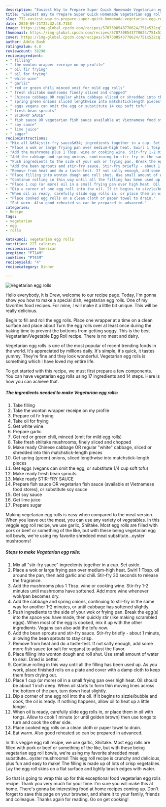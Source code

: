 ```yaml
---
description: "Easiest Way to Prepare Super Quick Homemade Vegetarian egg rolls"
title: "Easiest Way to Prepare Super Quick Homemade Vegetarian egg rolls"
slug: 772-easiest-way-to-prepare-super-quick-homemade-vegetarian-egg-rolls
date: 2020-09-21T22:32:48.715Z
image: https://img-global.cpcdn.com/recipes/5707308543770624/751x532cq70/vegetarian-egg-rolls-recipe-main-photo.jpg
thumbnail: https://img-global.cpcdn.com/recipes/5707308543770624/751x532cq70/vegetarian-egg-rolls-recipe-main-photo.jpg
cover: https://img-global.cpcdn.com/recipes/5707308543770624/751x532cq70/vegetarian-egg-rolls-recipe-main-photo.jpg
author: Adele Bush
ratingvalue: 4.8
reviewcount: 38298
recipeingredient:
- " filling"
- " the wonton wrapper receipe on my profile"
- " oil fir frying"
- " oil for frying"
- " white wine"
- " garlic"
- " red or green chili minced omit for mild egg rolls"
- " fresh shiitake mushrooms finely sliced and chopped"
- " Chinese cabbage OR regular white cabbage sliced or shredded into thin matchsticklength pieces"
- " spring green onions sliced lengthwise into matchsticklength pieces"
- " eggs vegans can omit the egg or substitute 14 cup soft tofu"
- " fresh bean sprouts"
- " STIRFRY SAUCE"
- " fish sauce OR vegetarian fish sauce available at Vietnamese food stores or substitute soy sauce"
- " soy sauce"
- " lime juice"
- " sugar"
recipeinstructions:
- "Mix all &#34;stir-fry sauce&#34; ingredients together in a cup. Set aside."
- "Place a wok or large frying pan over medium-high heat. Swirl 1 Tbsp. oil around the pan, then add garlic and chili. Stir-fry 30 seconds to release the fragrance."
- "Add the mushrooms plus 1 Tbsp. wine or cooking wine. Stir-fry 1-2 minutes until mushrooms have softened. Add more wine whenever wok/pan becomes dry."
- "Add the cabbage and spring onions, continuing to stir-fry in the same way for another 1-2 minutes, or until cabbage has softened slightly."
- "Push ingredients to the side of your wok or frying pan. Break the egg(s) into the space you have made, then quickly stir (like making scrambled eggs). When most of the egg is cooked, mix it up with the other ingredients. Vegans can also add the tofu now."
- "Add the bean sprouts and stir-fry sauce. Stir-fry briefly - about 1 minute, allowing the bean sprouts to stay crisp."
- "Remove from heat and do a taste-test. If not salty enough, add some more fish sauce (or salt for vegans) to adjust the flavor."
- "Place filling into wonton dough and roll shut. Use small amount of water to seal. Dried is better."
- "Continue rolling in this way until all the filling has been used up. As you work, place finished rolls on a plate and cover with a damp cloth to keep them from drying out."
- "Place 1 cup (or more) oil in a small frying pan over high heat. Oil should be about 1 inch deep. When oil starts to form thin moving lines across the bottom of the pan, turn down heat slightly."
- "Dip a corner of one egg roll into the oil. If it begins to sizzle/bubble and cook, the oil is ready. If nothing happens, allow oil to heat up a little longer."
- "When oil is ready, carefully slide egg rolls in, or place them in oil with tongs. Allow to cook 1 minute (or until golden brown) then use tongs to turn and cook the other side."
- "Place cooked egg rolls on a clean cloth or paper towel to drain."
- "Eat warm. Also good reheated so can be prepared in advanced."
categories:
- Recipe
tags:
- vegetarian
- egg
- rolls

katakunci: vegetarian egg rolls 
nutrition: 227 calories
recipecuisine: American
preptime: "PT14M"
cooktime: "PT43M"
recipeyield: "4"
recipecategory: Dinner

---
```



![Vegetarian egg rolls](https://img-global.cpcdn.com/recipes/5707308543770624/751x532cq70/vegetarian-egg-rolls-recipe-main-photo.jpg)

Hello everybody, it is Drew, welcome to our recipe page. Today, I'm gonna show you how to make a special dish, vegetarian egg rolls. One of my favorites food recipes. For mine, I will make it a little bit unique. This will be really delicious.

Begin to fill and roll the egg rolls. Place one wrapper at a time on a clean surface and place about Turn the egg rolls over at least once during the baking time to prevent the bottoms from getting soggy. This is the best Vegetarian/Vegetable Egg Roll recipe. There is no meat and dairy.

Vegetarian egg rolls is one of the most popular of recent trending foods in the world. It's appreciated by millions daily. It's simple, it's quick, it tastes yummy. They're fine and they look wonderful. Vegetarian egg rolls is something which I have loved my entire life.


To get started with this recipe, we must first prepare a few components. You can have vegetarian egg rolls using 17 ingredients and 14 steps. Here is how you can achieve that.

<!--inarticleads1-->

##### The ingredients needed to make Vegetarian egg rolls:

1. Take  filling
1. Take  the wonton wrapper receipe on my profile
1. Prepare  oil fir frying
1. Take  oil for frying
1. Get  white wine
1. Prepare  garlic
1. Get  red or green chili, minced (omit for mild egg rolls)
1. Take  fresh shiitake mushrooms, finely sliced and chopped
1. Make ready  Chinese cabbage OR regular &#34;white&#34; cabbage, sliced or shredded into thin matchstick-length pieces
1. Get  spring (green) onions, sliced lengthwise into matchstick-length pieces
1. Get  eggs (vegans can omit the egg, or substitute 1/4 cup soft tofu)
1. Make ready  fresh bean sprouts
1. Make ready  STIR-FRY SAUCE
1. Prepare  fish sauce OR vegetarian fish sauce (available at Vietnamese food stores), or substitute soy sauce
1. Get  soy sauce
1. Get  lime juice
1. Prepare  sugar


Making vegetarian egg rolls is easy when compared to the meat version. When you leave out the meat, you can use any variety of vegetables. In this veggie egg roll recipe, we use garlic, Shiitake. Most egg rolls are filled with pork or beef or something of the like, but with these being vegetarian egg roll bowls, we&#39;re using my favorite shredded meat substitute…oyster mushrooms! 

<!--inarticleads2-->

##### Steps to make Vegetarian egg rolls:

1. Mix all &#34;stir-fry sauce&#34; ingredients together in a cup. Set aside.
1. Place a wok or large frying pan over medium-high heat. Swirl 1 Tbsp. oil around the pan, then add garlic and chili. Stir-fry 30 seconds to release the fragrance.
1. Add the mushrooms plus 1 Tbsp. wine or cooking wine. Stir-fry 1-2 minutes until mushrooms have softened. Add more wine whenever wok/pan becomes dry.
1. Add the cabbage and spring onions, continuing to stir-fry in the same way for another 1-2 minutes, or until cabbage has softened slightly.
1. Push ingredients to the side of your wok or frying pan. Break the egg(s) into the space you have made, then quickly stir (like making scrambled eggs). When most of the egg is cooked, mix it up with the other ingredients. Vegans can also add the tofu now.
1. Add the bean sprouts and stir-fry sauce. Stir-fry briefly - about 1 minute, allowing the bean sprouts to stay crisp.
1. Remove from heat and do a taste-test. If not salty enough, add some more fish sauce (or salt for vegans) to adjust the flavor.
1. Place filling into wonton dough and roll shut. Use small amount of water to seal. Dried is better.
1. Continue rolling in this way until all the filling has been used up. As you work, place finished rolls on a plate and cover with a damp cloth to keep them from drying out.
1. Place 1 cup (or more) oil in a small frying pan over high heat. Oil should be about 1 inch deep. When oil starts to form thin moving lines across the bottom of the pan, turn down heat slightly.
1. Dip a corner of one egg roll into the oil. If it begins to sizzle/bubble and cook, the oil is ready. If nothing happens, allow oil to heat up a little longer.
1. When oil is ready, carefully slide egg rolls in, or place them in oil with tongs. Allow to cook 1 minute (or until golden brown) then use tongs to turn and cook the other side.
1. Place cooked egg rolls on a clean cloth or paper towel to drain.
1. Eat warm. Also good reheated so can be prepared in advanced.


In this veggie egg roll recipe, we use garlic, Shiitake. Most egg rolls are filled with pork or beef or something of the like, but with these being vegetarian egg roll bowls, we&#39;re using my favorite shredded meat substitute…oyster mushrooms! This egg roll recipe is crunchy and delicious, plus fun and easy to make! The filling is made up of lots of crisp vegetables. Lay the egg roll skins on a flat surface and lightly brush edges with water. 

So that is going to wrap this up for this exceptional food vegetarian egg rolls recipe. Thank you very much for your time. I'm sure you will make this at home. There's gonna be interesting food at home recipes coming up. Don't forget to save this page on your browser, and share it to your family, friends and colleague. Thanks again for reading. Go on get cooking!
